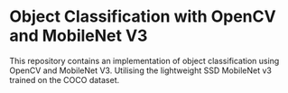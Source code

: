  # Object Classification with OpenCV and MobileNet V3

This repository contains an implementation of object classification using OpenCV and MobileNet V3. Utilising the lightweight SSD MobileNet v3 trained on the COCO dataset. 
